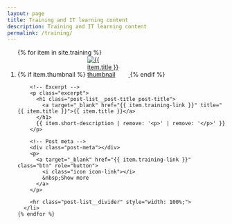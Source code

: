 ```yaml
---
layout: page
title: Training and IT learning content
description: Training and IT learning content
permalink: /training/
---
```


<div class="main-post-list">
  <ol class="post-list">
    {% for item in site.training %}
      <li>
        <!-- Thumbnail -->
        {% if item.thumbnail %}
          <a href="{{ item.training-link }}" title="{{ item.title }}">
            <img class="project-thumbnail" style="max-width:75px; margin-right: 20px;" src="{{ site.baseurl }}/images/{{ item.thumbnail }}"
            alt="{{ item.title }} thumbnail">
          </a>
        {% endif %}

        <!-- Excerpt -->
        <p class="excerpt">
          <h1 class="post-list__post-title post-title">
            <a target="_blank" href="{{ item.training-link }}" title="{{ item.title }}">{{ item.title }}</a>
          </h1>
          {{ item.short-description | remove: '<p>' | remove: '</p>' }}
        </p>

        <!-- Post meta -->
        <div class="post-meta"></div>
        <p>
          <a target="_blank" href="{{ item.training-link }}" class="btn" role="button">
            <i class="icon icon-link"></i>
            &nbsp;Show more
          </a>
        </p>

        <hr class="post-list__divider" style="width: 100%;">
      </li>
    {% endfor %}
  </ol>
</div>
